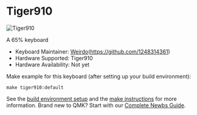 # Tiger910

![Tiger910](https://www.hualigs.cn/image/60272570d2764.jpg)

A 65% keyboard 

* Keyboard Maintainer:  [Weirdo](https://weirdo-f.github.io)(https://github.com/1248314361)
* Hardware Supported: Tiger910
* Hardware Availability: Not yet

Make example for this keyboard (after setting up your build environment):

    make tiger910:default

See the [build environment setup](https://docs.qmk.fm/#/getting_started_build_tools) and the [make instructions](https://docs.qmk.fm/#/getting_started_make_guide) for more information. Brand new to QMK? Start with our [Complete Newbs Guide](https://docs.qmk.fm/#/newbs).
